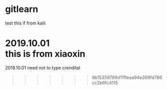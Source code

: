 # gitlearn
test
this if from kaili

2019.10.01<br>
this is from xiaoxin
=======
2019.10.01
need not to type crendital
>>>>>>> 9b15359799d11ffeaa94e269fd786cc2b6fc4115
